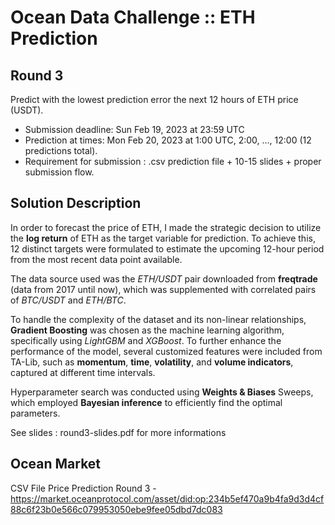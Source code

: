# Ocean Data Challenge :: ETH Prediction
## Round 3
Predict with the lowest prediction error the next 12 hours of ETH price (USDT).
- Submission deadline: Sun Feb 19, 2023 at 23:59 UTC
- Prediction at times: Mon Feb 20, 2023 at 1:00 UTC, 2:00, ..., 12:00 (12 predictions total).
- Requirement for submission : .csv prediction file + 10-15 slides + proper submission flow.

## Solution Description
In order to forecast the price of ETH, I made the strategic decision to utilize the **log return** of ETH as the target variable for prediction. To achieve this, 12 distinct targets were formulated to estimate the upcoming 12-hour period from the most recent data point available.

The data source used was the *ETH/USDT* pair downloaded from **freqtrade** (data from 2017 until now), which was supplemented with correlated pairs of *BTC/USDT* and *ETH/BTC*.

To handle the complexity of the dataset and its non-linear relationships, **Gradient Boosting** was chosen as the machine learning algorithm, specifically using *LightGBM* and *XGBoost*. To further enhance the performance of the model, several customized features were included from TA-Lib, such as **momentum**, **time**, **volatility**, and **volume indicators**, captured at different time intervals.

Hyperparameter search was conducted using **Weights & Biases** Sweeps, which employed **Bayesian inference** to efficiently find the optimal parameters.

See slides : round3-slides.pdf for more informations

## Ocean Market
CSV File Price Prediction Round 3 - https://market.oceanprotocol.com/asset/did:op:234b5ef470a9b4fa9d3d4cf88c6f23b0e566c079953050ebe9fee05dbd7dc083
